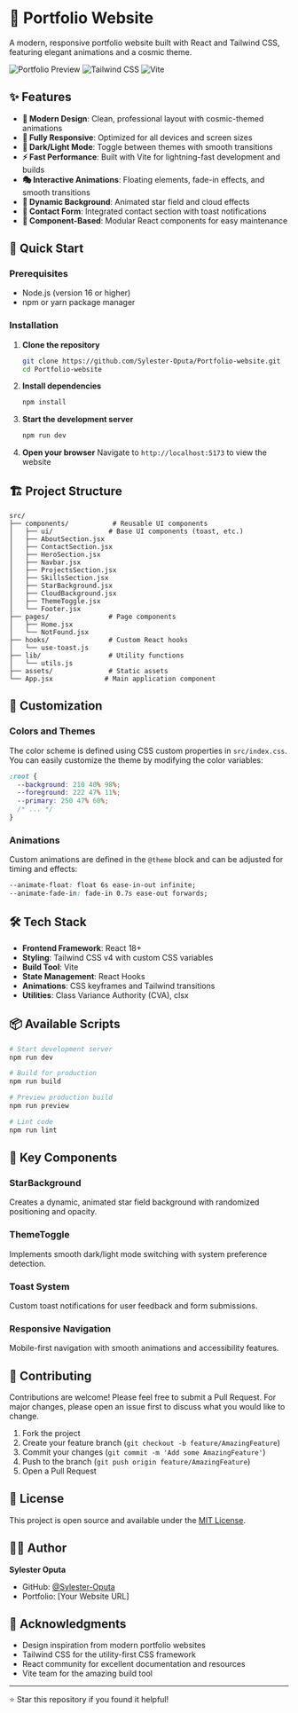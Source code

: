 # 🌟 Portfolio Website

A modern, responsive portfolio website built with React and Tailwind CSS, featuring elegant animations and a cosmic theme.

![Portfolio Preview](https://img.shields.io/badge/React-18+-61DAFB?style=for-the-badge&logo=react&logoColor=white)
![Tailwind CSS](https://img.shields.io/badge/Tailwind_CSS-38B2AC?style=for-the-badge&logo=tailwind-css&logoColor=white)
![Vite](https://img.shields.io/badge/Vite-646CFF?style=for-the-badge&logo=vite&logoColor=white)

## ✨ Features

- **🎨 Modern Design**: Clean, professional layout with cosmic-themed animations
- **📱 Fully Responsive**: Optimized for all devices and screen sizes
- **🌙 Dark/Light Mode**: Toggle between themes with smooth transitions
- **⚡ Fast Performance**: Built with Vite for lightning-fast development and builds
- **🎭 Interactive Animations**: Floating elements, fade-in effects, and smooth transitions
- **🌌 Dynamic Background**: Animated star field and cloud effects
- **📧 Contact Form**: Integrated contact section with toast notifications
- **🔧 Component-Based**: Modular React components for easy maintenance

## 🚀 Quick Start

### Prerequisites

- Node.js (version 16 or higher)
- npm or yarn package manager

### Installation

1. **Clone the repository**
   ```bash
   git clone https://github.com/Sylester-Oputa/Portfolio-website.git
   cd Portfolio-website
   ```

2. **Install dependencies**
   ```bash
   npm install
   ```

3. **Start the development server**
   ```bash
   npm run dev
   ```

4. **Open your browser**
   Navigate to `http://localhost:5173` to view the website

## 🏗️ Project Structure

```
src/
├── components/           # Reusable UI components
│   ├── ui/              # Base UI components (toast, etc.)
│   ├── AboutSection.jsx
│   ├── ContactSection.jsx
│   ├── HeroSection.jsx
│   ├── Navbar.jsx
│   ├── ProjectsSection.jsx
│   ├── SkillsSection.jsx
│   ├── StarBackground.jsx
│   ├── CloudBackground.jsx
│   ├── ThemeToggle.jsx
│   └── Footer.jsx
├── pages/               # Page components
│   ├── Home.jsx
│   └── NotFound.jsx
├── hooks/               # Custom React hooks
│   └── use-toast.js
├── lib/                 # Utility functions
│   └── utils.js
├── assets/              # Static assets
└── App.jsx             # Main application component
```

## 🎨 Customization

### Colors and Themes
The color scheme is defined using CSS custom properties in `src/index.css`. You can easily customize the theme by modifying the color variables:

```css
:root {
  --background: 210 40% 98%;
  --foreground: 222 47% 11%;
  --primary: 250 47% 60%;
  /* ... */
}
```

### Animations
Custom animations are defined in the `@theme` block and can be adjusted for timing and effects:

```css
--animate-float: float 6s ease-in-out infinite;
--animate-fade-in: fade-in 0.7s ease-out forwards;
```

## 🛠️ Tech Stack

- **Frontend Framework**: React 18+
- **Styling**: Tailwind CSS v4 with custom CSS variables
- **Build Tool**: Vite
- **State Management**: React Hooks
- **Animations**: CSS keyframes and Tailwind transitions
- **Utilities**: Class Variance Authority (CVA), clsx

## 📦 Available Scripts

```bash
# Start development server
npm run dev

# Build for production
npm run build

# Preview production build
npm run preview

# Lint code
npm run lint
```

## 🌟 Key Components

### StarBackground
Creates a dynamic, animated star field background with randomized positioning and opacity.

### ThemeToggle
Implements smooth dark/light mode switching with system preference detection.

### Toast System
Custom toast notifications for user feedback and form submissions.

### Responsive Navigation
Mobile-first navigation with smooth animations and accessibility features.

## 🤝 Contributing

Contributions are welcome! Please feel free to submit a Pull Request. For major changes, please open an issue first to discuss what you would like to change.

1. Fork the project
2. Create your feature branch (`git checkout -b feature/AmazingFeature`)
3. Commit your changes (`git commit -m 'Add some AmazingFeature'`)
4. Push to the branch (`git push origin feature/AmazingFeature`)
5. Open a Pull Request

## 📄 License

This project is open source and available under the [MIT License](LICENSE).

## 👨‍💻 Author

**Sylester Oputa**
- GitHub: [@Sylester-Oputa](https://github.com/Sylester-Oputa)
- Portfolio: [Your Website URL]

## 🙏 Acknowledgments

- Design inspiration from modern portfolio websites
- Tailwind CSS for the utility-first CSS framework
- React community for excellent documentation and resources
- Vite team for the amazing build tool

---

⭐ Star this repository if you found it helpful!